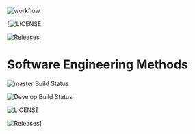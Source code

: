 

![workflow](https://github.com/Romeo-Browne/patch2/actions/workflows/main.yml/badge.svg)

[![LICENSE](https://img.shields.io/github/license/Romeo-Browne/patch2.svg?style=flat-square)

[![Releases](https://img.shields.io/github/release/Romeo-Browne/patch2/all.svg?style=flat-square)](https://github.com/Romeo-Browne/patch2/releases)

# Software Engineering Methods

![master Build Status](https://github.com/Romeo-Browne/patch2/actions/master/badge.svg)

![Develop Build Status](https://github.com/Romeo-Browne/patch2/actions/Develop/badge.svg)

![LICENSE](https://img.shields.io/github/license/Romeo-Browne/patch2.svg?style=flat-square)

![Releases](https://img.shields.io/github/release/Romeo-Browne/patch2/all.svg?style=flat-square)]